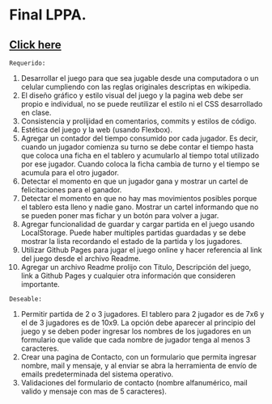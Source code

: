 # Final LPPA.

## [Click here](https://garellolautaro.github.io/lppaFinal/.)

`Requerido:`
1. Desarrollar el juego para que sea jugable desde una computadora o un celular cumpliendo con las reglas originales descriptas en wikipedia.
2. El diseño gráfico y estilo visual del juego y la pagina web debe ser propio e individual, no se puede reutilizar el estilo ni el CSS desarrollado en clase.
3. Consistencia y prolijidad en comentarios, commits y estilos de código.
4. Estética del juego y la web (usando Flexbox).
5. Agregar un contador del tiempo consumido por cada jugador. Es decir, cuando un jugador comienza su turno se debe contar el tiempo hasta que coloca una ficha en el tablero y acumularlo al tiempo total utilizado por ese jugador. Cuando coloca la ficha cambia de turno y el tiempo se acumula para el otro jugador.
6. Detectar el momento en que un jugador gana y mostrar un cartel de felicitaciones para el ganador.
7. Detectar el momento en que no hay mas movimientos posibles porque el tablero esta lleno y nadie gano. Mostrar un cartel informando que no se pueden poner mas fichar y un botón para volver a jugar.
8. Agregar funcionalidad de guardar y cargar partida en el juego usando LocalStorage. Puede haber multiples partidas guardadas y se debe mostrar la lista recordando el estado de la partida y los jugadores.
9. Utilizar Github Pages para jugar el juego online y hacer referencia al link del juego desde el archivo Readme.
10. Agregar un archivo Readme prolijo con Titulo, Descripción del juego, link a Github Pages y cualquier otra información que consideren importante.

`Deseable:`
1. Permitir partida de 2 o 3 jugadores. El tablero para 2 jugador es de 7x6 y el de 3 jugadores es de 10x9. La opción debe aparecer al principio del juego y se deben poder ingresar los nombres de los jugadores en un formulario que valide que cada nombre de jugador tenga al menos 3 caracteres.
2. Crear una pagina de Contacto, con un formulario que permita ingresar nombre, mail y mensaje, y al enviar se abra la herramienta de envío de emails predeterminada del sistema operativo.
3. Validaciones del formulario de contacto (nombre alfanumérico, mail valido y mensaje con mas de 5 caracteres).